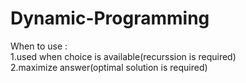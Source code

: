 # Dynamic-Programming
When to use :
<br>
1.used when choice is available(recurssion is required)
<br>
2.maximize answer(optimal solution is required)
